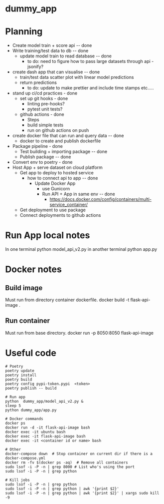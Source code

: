 # dummy_app

# Planning
  - Create model train + score api -- done
  - Write training/test data to db -- done
      - update model train to read database -- done
          - to do:  need to figure how to pass large datasets through api - jsonify?
  - create dash app that can visualise -- done
      - train/test data scatter plot with linear model predictions
      - return predictions
          - to do: update to make prettier and include time stamps etc.....
  - stand up ci/cd practices - done
      - set up git hooks - done
          - linting pre-hooks?
          - pytest unit tests?
      - github actions - done
          - Steps
          - build simple tests
          - run on github actions on push
  - create docker file that can run and query data -- done
      - docker to create and publish dockerfile
  - Package pipeline - done
    - Test building + importing package -- done
    - Publish package -- done
  - Convert env to poetry - done
  - Host App + serve dataset on cloud platform
      - Get app to deploy to hosted service
        - how to connect api to app -- done
            - Update Docker App 
                - use Gunicorn
                - Run API + App in same env -- done
                    -  https://docs.docker.com/config/containers/multi-service_container/
      - Get deployment to use package
      - Connect deployments to github actions

# Run App local notes
In one terminal
python model_api_v2.py
in another terminal
python app.py

# Docker notes
## Build image
Must run from directory container dockerfile.
docker build -t flask-api-image .
## Run container
Must run from base directory.
docker run -p 8050:8050 flask-api-image

# Useful code
```
# Poetry
poetry update
poetry install
poetry build
poetry config pypi-token.pypi  <token>
poetry publish -- build

# Run app
python  dummy_app/model_api_v2.py & 
sleep 5 
python dummy_app/app.py

# Docker commands
docker ps
docker run -d -it flask-api-image bash
docker exec -it ubuntu bash
docker exec -it flask-api-image bash
docker exec -it <container id or name> bash

# Other 
docker-compose down  # Stop container on current dir if there is a docker-compose.yml
docker rm -fv $(docker ps -aq)  # Remove all containers
sudo lsof -i -P -n | grep 8000 # List who's using the port
sudo lsof -i -P -n | grep python 

# Kill jobs
sudo lsof -i -P -n | grep python 
sudo lsof -i -P -n | grep python | awk '{print $2}'
sudo lsof -i -P -n | grep python | awk '{print $2}' | xargs sudo kill -9 
```
